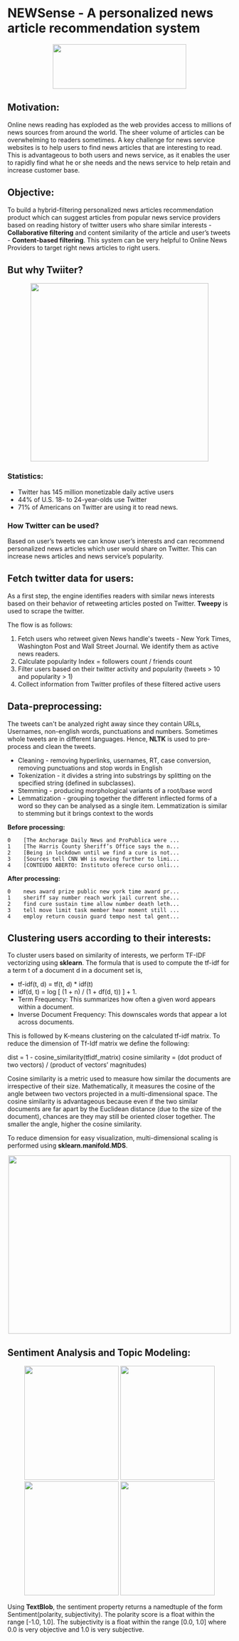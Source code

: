 # NEWSense - A personalized news article recommendation system

<p align="center">
  <img width="300" height="100" src="https://github.com/akshay-madar/NEWSense-news-recommendation-system-using-twitter/blob/master/NEWSenseLogo.png">
</p>

## Motivation:
Online news reading has exploded as the web provides access to millions of news sources from around the world. The sheer volume of articles can be overwhelming to readers sometimes.
A key challenge for news service websites is to help users to find news articles that are interesting to read. This is advantageous to both users and news service, as it enables the user to rapidly find what he or she needs and the news service to help retain and increase customer base.

## Objective:
To build a hybrid-filtering personalized news articles recommendation product which can suggest articles from popular news service providers based on reading history of twitter users who share similar interests - **Collaborative filtering** and content similarity of the article and user’s tweets - **Content-based filtering**.
This system can be very helpful to Online News Providers to target right news articles to right users.

## But why Twiiter?
<p align="center">
  <img width="400" height="400" src="https://media.giphy.com/media/10zI52A8mrfwNG/giphy.gif">
</p>

### Statistics:
* Twitter has 145 million monetizable daily active users
* 44% of U.S. 18- to 24-year-olds use Twitter
* 71% of Americans on Twitter are using it to read news.

### How Twitter can be used?
Based on user’s tweets we can know user’s interests and can recommend personalized news articles which user would share on Twitter. This can increase news articles and news service’s popularity.

## Fetch twitter data for users:
As a first step, the engine identifies readers with similar news interests based on their behavior of retweeting articles posted on Twitter. **Tweepy** is used to scrape the twitter.

The flow is as follows:
  1. Fetch users who retweet given News handle's tweets - New York Times, Washington Post and Wall Street Journal. We identify them as  active news readers.
  2. Calculate popularity Index = followers count / friends count
  3. Filter users based on their twitter activity and popularity (tweets > 10 and popularity > 1)
  4. Collect information from Twitter profiles of these filtered active users

## Data-preprocessing:
The tweets can't be analyzed right away since they contain URLs, Usernames, non-english words, punctuations and numbers. Sometimes whole tweets are in different languages. Hence, **NLTK** is used to pre-process and clean the tweets.
* Cleaning - removing hyperlinks, usernames, RT, case conversion, removing punctuations and stop words in English
* Tokenization - it divides a string into substrings by splitting on the specified string (defined in subclasses).
* Stemming - producing morphological variants of a root/base word
* Lemmatization - grouping together the different inflected forms of a word so they can be analysed as a single item. Lemmatization is similar to stemming but it brings context to the words

**Before processing:**
```
0    [The Anchorage Daily News and ProPublica were ...
1    [The Harris County Sheriff’s Office says the n...
2    [Being in lockdown until we find a cure is not...
3    [Sources tell CNN WH is moving further to limi...
4    [CONTEÚDO ABERTO: Instituto oferece curso onli...
```

**After processing:**
```
0    news award prize public new york time award pr...
1    sheriff say number reach work jail current she...
2    find cure sustain time allow number death leth...
3    tell move limit task member hear moment still ...
4    employ return cousin guard tempo nest tal gent...
```

## Clustering users according to their interests:
To cluster users based on similarity of interests, we perform TF-IDF vectorizing using **sklearn**. The formula that is used to compute the tf-idf for a term t of a document d in a document set is, 
* tf-idf(t, d) = tf(t, d) * idf(t)
* idf(d, t) = log [ (1 + n) / (1 + df(d, t)) ] + 1.
* Term Frequency: This summarizes how often a given word appears within a document.
* Inverse Document Frequency: This downscales words that appear a lot across documents.

This is followed by K-means clustering on the calculated tf-idf matrix. To reduce the dimension of Tf-Idf matrix we define the following:

dist = 1 - cosine_similarity(tfidf_matrix)
cosine similarity = (dot product of two vectors) / (product of vectors’ magnitudes)

Cosine similarity is a metric used to measure how similar the documents are irrespective of their size. Mathematically, it measures the cosine of the angle between two vectors projected in a multi-dimensional space. The cosine similarity is advantageous because even if the two similar documents are far apart by the Euclidean distance (due to the size of the document), chances are they may still be oriented closer together. The smaller the angle, higher the cosine similarity.

To reduce dimension for easy visualization, multi-dimensional scaling is performed using **sklearn.manifold.MDS**.
<p align="center">
  <img width="500" height="400" src="https://github.com/akshay-madar/NEWSense-news-recommendation-system-using-twitter/blob/master/twitter/clusterVis.PNG">
</p>

## Sentiment Analysis and Topic Modeling:
<p align="center">
  <img width="212" height="256" src="https://media.giphy.com/media/StAnQV9TUCuys/giphy.gif">
  <img width="212" height="256" src="https://media.giphy.com/media/4p1JhLCYEOEJa/giphy.gif">
  <img width="212" height="256" src="https://media.giphy.com/media/AHbVovGXkjkic/giphy.gif">
  <img width="212" height="256" src="https://media.giphy.com/media/11CD1W0njRgJFK/giphy.gif">
</p>

Using **TextBlob**, the sentiment property returns a namedtuple of the form Sentiment(polarity, subjectivity). The polarity score is a float within the range [-1.0, 1.0]. The subjectivity is a float within the range [0.0, 1.0] where 0.0 is very objective and 1.0 is very subjective.
